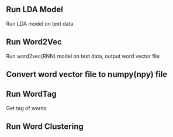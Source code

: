 
Run LDA Model
---------------------------
Run LDA model on text data

Run Word2Vec
---------------------------
Run word2vec(RNN) model on text data, output word vector file

Convert word vector file to numpy(npy) file
---------------------------

Run WordTag 
---------------------------
Get tag of words 

Run Word Clustering
---------------------------




